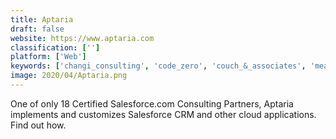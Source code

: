```yaml
---
title: Aptaria
draft: false 
website: https://www.aptaria.com
classification: ['']
platform: ['Web']
keywords: ['changi_consulting', 'code_zero', 'couch_&_associates', 'measured_results_marketing', 'mountain_point', 'sevenpoints', 'simplus', 'uptima']
image: 2020/04/Aptaria.png
---
```

One of only 18 Certified Salesforce.com Consulting Partners, Aptaria implements and customizes Salesforce CRM and other cloud applications. Find out how.